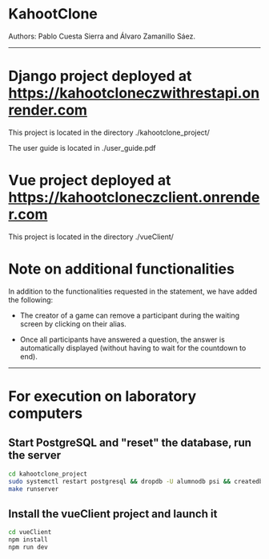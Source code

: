 # KahootClone

Authors: Pablo Cuesta Sierra and Álvaro Zamanillo Sáez.

---

# Django project deployed at https://kahootcloneczwithrestapi.onrender.com

This project is located in the directory ./kahootclone_project/

The user guide is located in ./user_guide.pdf

# Vue project deployed at https://kahootcloneczclient.onrender.com

This project is located in the directory ./vueClient/

# Note on additional functionalities

In addition to the functionalities requested in the statement, we have added the following:

- The creator of a game can remove a participant during the waiting screen by clicking on their alias.

- Once all participants have answered a question, the answer is automatically displayed (without having to wait for the countdown to end).

---

# For execution on laboratory computers

## Start PostgreSQL and "reset" the database, run the server

```bash
cd kahootclone_project
sudo systemctl restart postgresql && dropdb -U alumnodb psi && createdb -U alumnodb psi && make update_models
make runserver
```

## Install the vueClient project and launch it

```bash
cd vueClient
npm install
npm run dev
```
